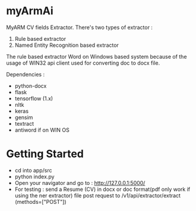 # myArmAi

MyARM CV fields Extractor. There's two types of extractor :

1. Rule based extractor
2. Named Entity Recognition based extractor

The rule based extractor Word on Windows based system because of the usage of WIN32 api client
used for converting doc to docx file.

Dependencies :

- python-docx
- flask
- tensorflow (1.x)
- nltk
- keras
- gensim
- textract
- antiword if on WIN OS

# Getting Started

- cd into app/src
- python index.py
- Open your navigator and go to : http://127.0.0.1:5000/
- For testing : send a Resume (CV) in docx or doc format(pdf only work if using the ner extractor) file post request to /v1/api/extractor/extract (methods=["POST"])
